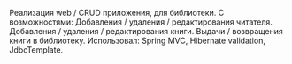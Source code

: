 Реализация web / CRUD приложения, для библиотеки.
С возможностями:
Добавления / удаления / редактирования читателя.
Добавления / удаления / редактирования книги.
Выдачи / возвращения книги в библиотеку.
Использовал: Spring MVC, Hibernate validation, JdbcTemplate.
